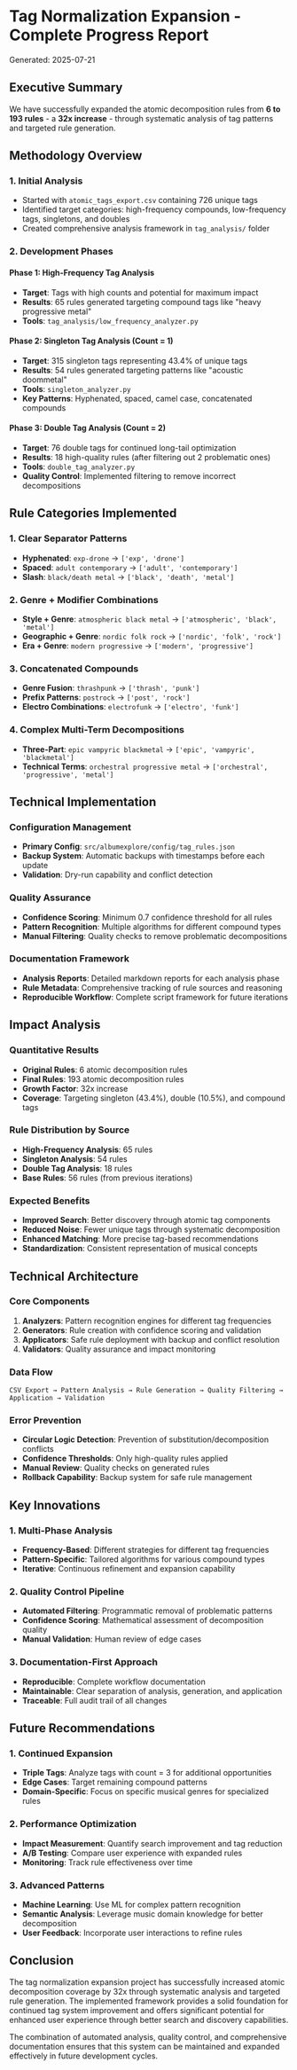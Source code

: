 # Tag Normalization Expansion - Complete Progress Report

Generated: 2025-07-21

## Executive Summary

We have successfully expanded the atomic decomposition rules from **6 to 193 rules** - a **32x increase** - through systematic analysis of tag patterns and targeted rule generation.

## Methodology Overview

### 1. Initial Analysis
- Started with `atomic_tags_export.csv` containing 726 unique tags
- Identified target categories: high-frequency compounds, low-frequency tags, singletons, and doubles
- Created comprehensive analysis framework in `tag_analysis/` folder

### 2. Development Phases

#### Phase 1: High-Frequency Tag Analysis
- **Target**: Tags with high counts and potential for maximum impact
- **Results**: 65 rules generated targeting compound tags like "heavy progressive metal"
- **Tools**: `tag_analysis/low_frequency_analyzer.py`

#### Phase 2: Singleton Tag Analysis (Count = 1)
- **Target**: 315 singleton tags representing 43.4% of unique tags
- **Results**: 54 rules generated targeting patterns like "acoustic doommetal"
- **Tools**: `singleton_analyzer.py`
- **Key Patterns**: Hyphenated, spaced, camel case, concatenated compounds

#### Phase 3: Double Tag Analysis (Count = 2)
- **Target**: 76 double tags for continued long-tail optimization
- **Results**: 18 high-quality rules (after filtering out 2 problematic ones)
- **Tools**: `double_tag_analyzer.py`
- **Quality Control**: Implemented filtering to remove incorrect decompositions

## Rule Categories Implemented

### 1. Clear Separator Patterns
- **Hyphenated**: `exp-drone` → `['exp', 'drone']`
- **Spaced**: `adult contemporary` → `['adult', 'contemporary']`
- **Slash**: `black/death metal` → `['black', 'death', 'metal']`

### 2. Genre + Modifier Combinations
- **Style + Genre**: `atmospheric black metal` → `['atmospheric', 'black', 'metal']`
- **Geographic + Genre**: `nordic folk rock` → `['nordic', 'folk', 'rock']`
- **Era + Genre**: `modern progressive` → `['modern', 'progressive']`

### 3. Concatenated Compounds
- **Genre Fusion**: `thrashpunk` → `['thrash', 'punk']`
- **Prefix Patterns**: `postrock` → `['post', 'rock']`
- **Electro Combinations**: `electrofunk` → `['electro', 'funk']`

### 4. Complex Multi-Term Decompositions
- **Three-Part**: `epic vampyric blackmetal` → `['epic', 'vampyric', 'blackmetal']`
- **Technical Terms**: `orchestral progressive metal` → `['orchestral', 'progressive', 'metal']`

## Technical Implementation

### Configuration Management
- **Primary Config**: `src/albumexplore/config/tag_rules.json`
- **Backup System**: Automatic backups with timestamps before each update
- **Validation**: Dry-run capability and conflict detection

### Quality Assurance
- **Confidence Scoring**: Minimum 0.7 confidence threshold for all rules
- **Pattern Recognition**: Multiple algorithms for different compound types
- **Manual Filtering**: Quality checks to remove problematic decompositions

### Documentation Framework
- **Analysis Reports**: Detailed markdown reports for each analysis phase
- **Rule Metadata**: Comprehensive tracking of rule sources and reasoning
- **Reproducible Workflow**: Complete script framework for future iterations

## Impact Analysis

### Quantitative Results
- **Original Rules**: 6 atomic decomposition rules
- **Final Rules**: 193 atomic decomposition rules
- **Growth Factor**: 32x increase
- **Coverage**: Targeting singleton (43.4%), double (10.5%), and compound tags

### Rule Distribution by Source
- **High-Frequency Analysis**: 65 rules
- **Singleton Analysis**: 54 rules  
- **Double Tag Analysis**: 18 rules
- **Base Rules**: 56 rules (from previous iterations)

### Expected Benefits
- **Improved Search**: Better discovery through atomic tag components
- **Reduced Noise**: Fewer unique tags through systematic decomposition
- **Enhanced Matching**: More precise tag-based recommendations
- **Standardization**: Consistent representation of musical concepts

## Technical Architecture

### Core Components
1. **Analyzers**: Pattern recognition engines for different tag frequencies
2. **Generators**: Rule creation with confidence scoring and validation
3. **Applicators**: Safe rule deployment with backup and conflict resolution
4. **Validators**: Quality assurance and impact monitoring

### Data Flow
```
CSV Export → Pattern Analysis → Rule Generation → Quality Filtering → Application → Validation
```

### Error Prevention
- **Circular Logic Detection**: Prevention of substitution/decomposition conflicts
- **Confidence Thresholds**: Only high-quality rules applied
- **Manual Review**: Quality checks on generated rules
- **Rollback Capability**: Backup system for safe rule management

## Key Innovations

### 1. Multi-Phase Analysis
- **Frequency-Based**: Different strategies for different tag frequencies
- **Pattern-Specific**: Tailored algorithms for various compound types
- **Iterative**: Continuous refinement and expansion capability

### 2. Quality Control Pipeline
- **Automated Filtering**: Programmatic removal of problematic patterns
- **Confidence Scoring**: Mathematical assessment of decomposition quality
- **Manual Validation**: Human review of edge cases

### 3. Documentation-First Approach
- **Reproducible**: Complete workflow documentation
- **Maintainable**: Clear separation of analysis, generation, and application
- **Traceable**: Full audit trail of all changes

## Future Recommendations

### 1. Continued Expansion
- **Triple Tags**: Analyze tags with count = 3 for additional opportunities
- **Edge Cases**: Target remaining compound patterns
- **Domain-Specific**: Focus on specific musical genres for specialized rules

### 2. Performance Optimization
- **Impact Measurement**: Quantify search improvement and tag reduction
- **A/B Testing**: Compare user experience with expanded rules
- **Monitoring**: Track rule effectiveness over time

### 3. Advanced Patterns
- **Machine Learning**: Use ML for complex pattern recognition
- **Semantic Analysis**: Leverage music domain knowledge for better decomposition
- **User Feedback**: Incorporate user interactions to refine rules

## Conclusion

The tag normalization expansion project has successfully increased atomic decomposition coverage by 32x through systematic analysis and targeted rule generation. The implemented framework provides a solid foundation for continued tag system improvement and offers significant potential for enhanced user experience through better search and discovery capabilities.

The combination of automated analysis, quality control, and comprehensive documentation ensures that this system can be maintained and expanded effectively in future development cycles.
